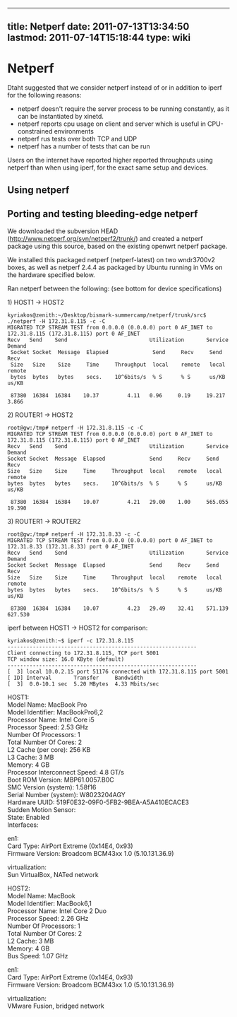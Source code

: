 
---
title: Netperf
date: 2011-07-13T13:34:50
lastmod: 2011-07-14T15:18:44
type: wiki
---
Netperf
=======

Dtaht suggested that we consider netperf instead of or in addition to
iperf for the following reasons:

-   netperf doesn't require the server process to be running constantly,
    as it can be instantiated by xinetd.
-   netperf reports cpu usage on client and server which is useful in
    CPU-constrained environments
-   netperf rus tests over both TCP and UDP
-   netperf has a number of tests that can be run

Users on the internet have reported higher reported throughputs using
netperf than when using iperf, for the exact same setup and devices.

Using netperf
-------------

Porting and testing bleeding-edge netperf
-----------------------------------------

We downloaded the subversion HEAD
(http://www.netperf.org/svn/netperf2/trunk/) and created a netperf
package using this source, based on the existing openwrt netperf
package.

We installed this packaged netperf (netperf-latest) on two wndr3700v2
boxes, as well as netperf 2.4.4 as packaged by Ubuntu running in VMs on
the hardware specified below.

Ran netperf between the following: (see bottom for device
specifications)

1\) HOST1 -&gt; HOST2

    kyriakos@zenith:~/Desktop/bismark-summercamp/netperf/trunk/src$ ./netperf -H 172.31.8.115 -c -C
    MIGRATED TCP STREAM TEST from 0.0.0.0 (0.0.0.0) port 0 AF_INET to 172.31.8.115 (172.31.8.115) port 0 AF_INET 
    Recv   Send    Send                          Utilization       Service Demand
     Socket Socket  Message  Elapsed              Send     Recv     Send    Recv
     Size   Size    Size     Time     Throughput  local    remote   local   remote
     bytes  bytes   bytes    secs.    10^6bits/s  % S      % S      us/KB   us/KB

     87380  16384  16384    10.37         4.11   0.96     0.19     19.217  3.866  

2\) ROUTER1 -&gt; HOST2

    root@gw:/tmp# netperf -H 172.31.8.115 -c -C
    MIGRATED TCP STREAM TEST from 0.0.0.0 (0.0.0.0) port 0 AF_INET to 172.31.8.115 (172.31.8.115) port 0 AF_INET
    Recv   Send    Send                          Utilization       Service Demand
    Socket Socket  Message  Elapsed              Send     Recv     Send    Recv
    Size   Size    Size     Time     Throughput  local    remote   local   remote
    bytes  bytes   bytes    secs.    10^6bits/s  % S      % S      us/KB   us/KB

     87380  16384  16384    10.07         4.21   29.00    1.00     565.055  19.390 

3\) ROUTER1 -&gt; ROUTER2

    root@gw:/tmp# netperf -H 172.31.8.33 -c -C
    MIGRATED TCP STREAM TEST from 0.0.0.0 (0.0.0.0) port 0 AF_INET to 172.31.8.33 (172.31.8.33) port 0 AF_INET
    Recv   Send    Send                          Utilization       Service Demand
    Socket Socket  Message  Elapsed              Send     Recv     Send    Recv
    Size   Size    Size     Time     Throughput  local    remote   local   remote
    bytes  bytes   bytes    secs.    10^6bits/s  % S      % S      us/KB   us/KB

     87380  16384  16384    10.07         4.23   29.49    32.41    571.139  627.530 

iperf between HOST1 -&gt; HOST2 for comparison:

    kyriakos@zenith:~$ iperf -c 172.31.8.115
    ------------------------------------------------------------
    Client connecting to 172.31.8.115, TCP port 5001
    TCP window size: 16.0 KByte (default)
    ------------------------------------------------------------
    [  3] local 10.0.2.15 port 51176 connected with 172.31.8.115 port 5001
    [ ID] Interval       Transfer     Bandwidth
    [  3]  0.0-10.1 sec  5.20 MBytes  4.33 Mbits/sec

HOST1:\
Model Name: MacBook Pro\
Model Identifier: MacBookPro6,2\
Processor Name: Intel Core i5\
Processor Speed: 2.53 GHz\
Number Of Processors: 1\
Total Number Of Cores: 2\
L2 Cache (per core): 256 KB\
L3 Cache: 3 MB\
Memory: 4 GB\
Processor Interconnect Speed: 4.8 GT/s\
Boot ROM Version: MBP61.0057.B0C\
SMC Version (system): 1.58f16\
Serial Number (system): W8023204AGY\
Hardware UUID: 519F0E32-09F0-5FB2-9BEA-A5A410ECACE3\
Sudden Motion Sensor:\
State: Enabled\
Interfaces:

en1:\
Card Type: AirPort Extreme (0x14E4, 0x93)\
Firmware Version: Broadcom BCM43xx 1.0 (5.10.131.36.9)

virtualization:\
Sun VirtualBox, NATed network

HOST2:\
Model Name: MacBook\
Model Identifier: MacBook6,1\
Processor Name: Intel Core 2 Duo\
Processor Speed: 2.26 GHz\
Number Of Processors: 1\
Total Number Of Cores: 2\
L2 Cache: 3 MB\
Memory: 4 GB\
Bus Speed: 1.07 GHz

en1:\
Card Type: AirPort Extreme (0x14E4, 0x93)\
Firmware Version: Broadcom BCM43xx 1.0 (5.10.131.36.9)

virtualization:\
VMware Fusion, bridged network
